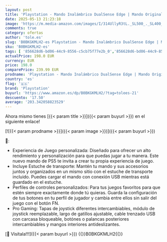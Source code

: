 ```yaml
---
layout: post
title: 'Playstation - Mando Inalámbrico DualSense Edge | Mando Original Sony para PS5 con Botones y Joysticks Ultracustomizables y Perfiles de Controles Personalizados. - Color Blanco'
date: 2025-05-13 21:23:18
image: 'https://m.media-amazon.com/images/I/314UllyR3tL._SL500_._SL400_.jpg'
comments: true
category: ofertas
author: 'tole.es'
slug: 'B0BKGKMLH2-es Playstation - Mando Inalámbrico DualSense Edge | Mando...'
sku: 'B0BKGKMLH2-es'
tags: [ '856628d6-bd06-44c9-8556-c5cb75f77e2b_0','856628d6-bd06-44c9-8556-c5cb75f77e2b_3701','Accesorios','Arborist Merchandising Root','Electrónica','Self Service','Special Features Stores','Videojuegos','playstation','ps5','🇪🇸', ]
actualPrice: 198.0 EUR
currency: EUR
price: 198.0
comparePrice: 239.99 EUR
prodname: 'Playstation - Mando Inalámbrico DualSense Edge | Mando Original Sony para PS5 con Botones y Joysticks Ultracustomizables y Perfiles de Controles Personalizados. - Color Blanco'
country: 'es'
flag: '🇪🇸'
brand: 'Playstation'
buyurl: 'https://www.amazon.es/dp/B0BKGKMLH2/?tag=tolees-21'
descuento: '17.50'
average: '203.342058823529'
---
```


Ahora mismo tienes [{{< param title >}}]({{< param buyurl >}}) en el siguiente enlace!

[![{{< param prodname >}}]({{< param image >}})]({{< param buyurl >}})

🔎:

- Experiencia de Juego personalizada: Diseñado para ofrecer un alto rendimiento y personalización para que puedas jugar a tu manera. Este nuevo mando de PS5 te invita a crear tu propia experiencia de juego.
- Incluye Estuche de transporte: Mantén tu mando y sus accesorios juntos y organizados en un mismo sitio con el estuche de transporte incluido. Puedes cargar el mando con conexión USB mientras está guardado en el estuche.
- Perfiles de controles personalizados: Para tus juegos favoritos para que estén siempre exactamente donde tú quieras. Guarda la configuración de tus botones en tu perfil de jugador y cambia entre ellos sin salir del juego con el botón FN.
- Pro Gaming: Tapas de joystick diferentes intercambiables, módulo de joystick reemplazable, largo de gatillos ajustable, cable trenzado USB con carcasa bloqueable, botónes o palancas posteriores intercambiables y mangos interiores antideslizantes.

[🛒 Visítala!!!]({{< param buyurl >}})
{{<world>}}B0BKGKMLH2{{</world>}}
